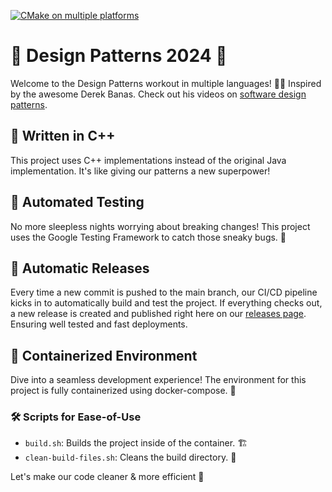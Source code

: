 [![CMake on multiple platforms](https://github.com/star-3gg/derek-banas-software-architecture/actions/workflows/cmake-multi-platform.yml/badge.svg)](https://github.com/star-3gg/derek-banas-software-architecture/actions/workflows/cmake-multi-platform.yml)

# 🧩 Design Patterns 2024 🧩
Welcome to the Design Patterns workout in multiple languages! 🏋️‍♂️ Inspired by the awesome Derek Banas. Check out his videos on [software design patterns](https://www.youtube.com/watch?v=vNHpsC5ng_E&list=PL36enNxU148T1LqbycaineNGt6HUy2dXD&index=2).

## 🚀 Written in C++
This project uses C++ implementations instead of the original Java implementation. It's like giving our patterns a new superpower!

## 🧪 Automated Testing
No more sleepless nights worrying about breaking changes! This project uses the Google Testing Framework to catch those sneaky bugs. 🐛

## 🏁 Automatic Releases
Every time a new commit is pushed to the main branch, our CI/CD pipeline kicks in to automatically build and test the project. 
If everything checks out, a new release is created and published right here on our [releases page](https://github.com/star-3gg/derek-banas-software-architecture/releases).
Ensuring well tested and fast deployments.

## 🐳 Containerized Environment
Dive into a seamless development experience! The environment for this project is fully containerized using docker-compose. 🌊

### 🛠 Scripts for Ease-of-Use
- `build.sh`: Builds the project inside of the container. 🏗️
- `clean-build-files.sh`: Cleans the build directory. 🧹

Let's make our code cleaner & more efficient 🚀
